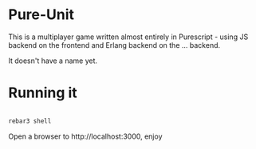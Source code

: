 Pure-Unit
==

This is a multiplayer game written almost entirely in Purescript - using JS backend on the frontend and Erlang backend on the ... backend.

It doesn't have a name yet.

Running it
==

``` bash

rebar3 shell 


```

Open a browser to http://localhost:3000, enjoy 
